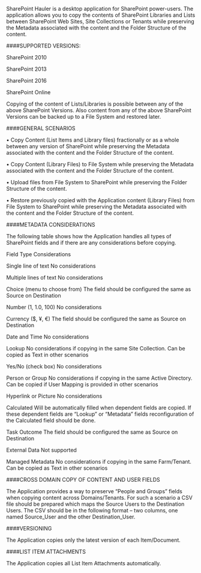 SharePoint Hauler is a desktop application for SharePoint power-users. The application allows you to copy the contents of SharePoint Libraries and Lists between SharePoint Web Sites, Site Collections or Tenants while preserving the Metadata associated with the content and the Folder Structure of the content.

####SUPPORTED VERSIONS:

SharePoint 2010

SharePoint 2013

SharePoint 2016

SharePoint Online

Copying of the content of Lists/Libraries is possible between any of the above SharePoint Versions.
Also content from any of the above SharePoint Versions can be backed up to a File System and restored later.

####GENERAL SCENARIOS

•	Copy Content (List Items and Library files) fractionally or as a whole between any version of SharePoint while preserving the Metadata associated with the content and the Folder Structure of the content.

•	Copy Content (Library Files) to File System while preserving the Metadata associated with the content and the Folder Structure of the content.

•	Upload files from File System to SharePoint while preserving the Folder Structure of the content.

•	Restore previously copied with the Application content (Library Files) from File System to SharePoint while preserving the Metadata associated with the content and the Folder Structure of the content.

####METADATA CONSIDERATIONS

The following table shows how the Application handles all types of SharePoint fields and if there are any considerations before copying.

Field Type						Considerations

Single line of text				No considerations

Multiple lines of text			No considerations

Choice (menu to choose from)	The field should be configured the same as Source on Destination

Number (1, 1.0, 100)			No considerations

Currency ($, ¥, €)				The field should be configured the same as Source on Destination

Date and Time					No considerations

Lookup							No considerations if copying in the same Site Collection. Can be copied as Text in other scenarios

Yes/No (check box)				No considerations

Person or Group					No considerations if copying in the same Active Directory. Can be copied if User Mapping is provided in other scenarios

Hyperlink or Picture			No considerations

Calculated						Will be automatically filled when dependent fields are copied. If these dependent fields are “Lookup” or “Metadata” fields reconfiguration of the Calculated field should be done.

Task Outcome					The field should be configured the same as Source on Destination

External Data					Not supported

Managed Metadata				No considerations if copying in the same Farm/Tenant. Can be copied as Text in other scenarios

####CROSS DOMAIN COPY OF CONTENT AND USER FIELDS

The Application provides a way to preserve “People and Groups” fields when copying content across Domains/Tenants. For such a scenario a CSV file should be prepared which maps the Source Users to the Destination Users. The CSV should be in the following format – two columns, one named Source_User and the other Destination_User. 

####VERSIONING

The Application copies only the latest version of each Item/Document. 

####LIST ITEM ATTACHMENTS

The Application copies all List Item Attachments automatically.

